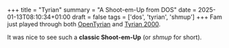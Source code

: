 +++
title = "Tyrian"
summary = "A Shoot-em-Up from DOS"
date = 2025-01-13T08:10:34+01:00
draft = false
tags = ['dos', 'tyrian', 'shmup']
+++
Fam just played through both [OpenTyrian](https://www.youtube.com/watch?v=EGz7Ez4pgA4&list=PLoa8A9b-8ZhF39qhcrjvv4m8mfuQY7oDg) and [Tyrian 2000](https://www.youtube.com/watch?v=KwzrIBXjeDg&list=PLoa8A9b-8ZhHgi-YSst_EUEIAn8qvj_hT).

It was nice to see such a **classic Shoot-em-Up** (or *shmup* for short).
